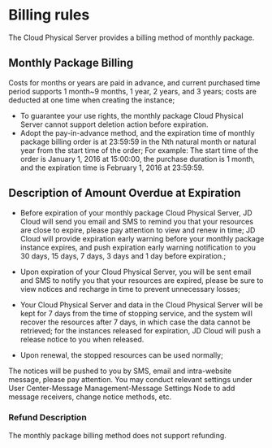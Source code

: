 # Billing rules

The Cloud Physical Server provides a billing method of monthly package.

## Monthly Package Billing

Costs for months or years are paid in advance, and current purchased time period supports 1 month~9 months, 1 year, 2 years, and 3 years; costs are deducted at one time when creating the instance;

- To guarantee your use rights, the monthly package Cloud Physical Server cannot support deletion action before expiration.
- Adopt the pay-in-advance method, and the expiration time of monthly package billing order is at 23:59:59 in the Nth natural month or natural year from the start time of the order;
For example: The start time of the order is January 1, 2016 at 15:00:00, the purchase duration is 1 month, and the expiration time is February 1, 2016 at 23:59:59.

## Description of Amount Overdue at Expiration


- Before expiration of your monthly package Cloud Physical Server, JD Cloud will send you email and SMS to remind you that your resources are close to expire, please pay attention to view and renew in time; JD Cloud will provide expiration early warning before your monthly package instance expires, and push expiration early warning notification to you 30 days, 15 days, 7 days, 3 days and 1 day before expiration.;

- Upon expiration of your Cloud Physical Server, you will be sent email and SMS to notify you that your resources are expired, please be sure to view notices and recharge in time to prevent unnecessary losses;

- Your Cloud Physical Server and data in the Cloud Physical Server will be kept for 7 days from the time of stopping service, and the system will recover the resources after 7 days, in which case the data cannot be retrieved; for the instances released for expiration, JD Cloud will push a release notice to you when released.

- Upon renewal, the stopped resources can be used normally;

The notices will be pushed to you by SMS, email and intra-website message, please pay attention.
You may conduct relevant settings under User Center\-Message Management\-Message Settings Node to add message receivers, change notice methods, etc.


###  Refund Description
The monthly package billing method does not support refunding.
